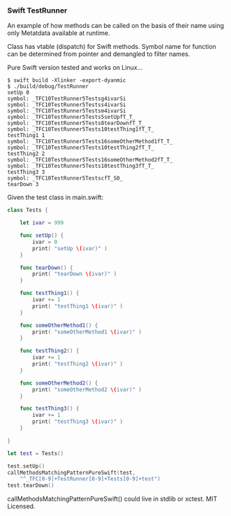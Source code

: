 
### Swift TestRunner

An example of how methods can be called on the basis of their name using only Metatdata available at runtime.

Class has vtable (dispatch) for Swift methods. Symbol name for function can be determined from pointer and demangled to filter names.

Pure Swift version tested and works on Linux...

    $ swift build -Xlinker -export-dyanmic
    $ ./build/debug/TestRunner
    setUp 0
    symbol: _TFC10TestRunner5Testsg4ivarSi
    symbol: _TFC10TestRunner5Testss4ivarSi
    symbol: _TFC10TestRunner5Testsm4ivarSi
    symbol: _TFC10TestRunner5Tests5setUpfT_T_
    symbol: _TFC10TestRunner5Tests8tearDownfT_T_
    symbol: _TFC10TestRunner5Tests10testThing1fT_T_
    testThing1 1
    symbol: _TFC10TestRunner5Tests16someOtherMethod1fT_T_
    symbol: _TFC10TestRunner5Tests10testThing2fT_T_
    testThing2 2
    symbol: _TFC10TestRunner5Tests16someOtherMethod2fT_T_
    symbol: _TFC10TestRunner5Tests10testThing3fT_T_
    testThing3 3
    symbol: _TFC10TestRunner5TestscfT_S0_
    tearDown 3

Given the test class in main.swift:

```Swift
class Tests {

    let ivar = 999

    func setUp() {
        ivar = 0
        print( "setUp \(ivar)" )
    }

    func tearDown() {
        print( "tearDown \(ivar)" )
    }

    func testThing1() {
        ivar += 1
        print( "testThing1 \(ivar)" )
    }

    func someOtherMethod1() {
        print( "someOtherMethod1 \(ivar)" )
    }

    func testThing2() {
        ivar += 1
        print( "testThing2 \(ivar)" )
    }

    func someOtherMethod2() {
        print( "someOtherMethod2 \(ivar)" )
    }

    func testThing3() {
        ivar += 1
        print( "testThing3 \(ivar)" )
    }

}

let test = Tests()

test.setUp()
callMethodsMatchingPatternPureSwift(test,
    "^_TFC[0-9]+TestRunner[0-9]+Tests[0-9]+test")
test.tearDown()
```

callMethodsMatchingPatternPureSwift() could live in stdlib or xctest. MIT Licensed.
